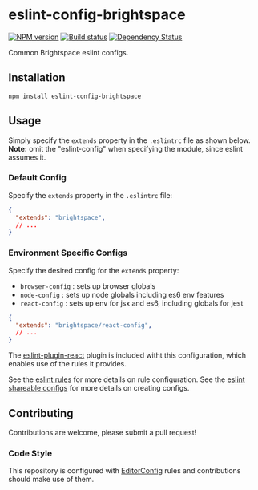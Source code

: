# eslint-config-brightspace
[![NPM version][npm-image]][npm-url]
[![Build status][ci-image]][ci-url]
[![Dependency Status][dependencies-image]][dependencies-url]

Common Brightspace eslint configs.

## Installation

```shell
npm install eslint-config-brightspace
```

## Usage

Simply specify the `extends` property in the `.eslintrc` file as shown below. **Note:** omit the "eslint-config" when specifying the module, since eslint assumes it.

### Default Config

Specify the `extends` property in the `.eslintrc` file:

```json
{
  "extends": "brightspace",
  // ...
}
```

### Environment Specific Configs

Specify the desired config for the `extends` property: 

* `browser-config` : sets up browser globals
* `node-config` : sets up node globals including es6 env features
* `react-config` : sets up env for jsx and es6, including globals for jest

```json
{
  "extends": "brightspace/react-config",
  // ...
}
```


The [eslint-plugin-react](https://github.com/yannickcr/eslint-plugin-react) plugin is included witht this configuration, which enables use of the rules it provides.


See the [eslint rules](http://eslint.org/docs/rules/) for more details on rule configuration.  See the [eslint shareable configs](http://eslint.org/docs/developer-guide/shareable-configs.html) for more details on creating configs.

## Contributing

Contributions are welcome, please submit a pull request!

### Code Style

This repository is configured with [EditorConfig](http://editorconfig.org) rules and contributions should make use of them.

[npm-url]: https://npmjs.org/package/eslint-config-brightspace
[npm-image]: https://img.shields.io/npm/v/eslint-config-brightspace.svg
[ci-image]: https://travis-ci.org/Brightspace/eslint-config-brightspace.svg?branch=master
[ci-url]: https://travis-ci.org/Brightspace/eslint-config-brightspace
[dependencies-url]: https://david-dm.org/brightspace/eslint-config-brightspace
[dependencies-image]: https://img.shields.io/david/Brightspace/eslint-config-brightspace.svg
